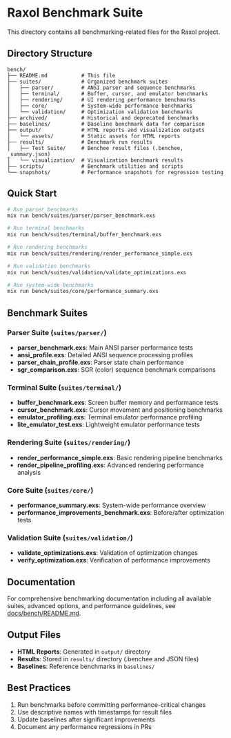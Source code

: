 # Raxol Benchmark Suite

This directory contains all benchmarking-related files for the Raxol project.

## Directory Structure

```
bench/
├── README.md           # This file
├── suites/             # Organized benchmark suites
│   ├── parser/         # ANSI parser and sequence benchmarks
│   ├── terminal/       # Buffer, cursor, and emulator benchmarks
│   ├── rendering/      # UI rendering performance benchmarks
│   ├── core/           # System-wide performance benchmarks
│   └── validation/     # Optimization validation benchmarks
├── archived/           # Historical and deprecated benchmarks
├── baselines/          # Baseline benchmark data for comparison
├── output/             # HTML reports and visualization outputs
│   └── assets/         # Static assets for HTML reports
├── results/            # Benchmark run results
│   ├── Test Suite/     # Benchee result files (.benchee, _summary.json)
│   └── visualization/  # Visualization benchmark results
├── scripts/            # Benchmark utilities and scripts
└── snapshots/          # Performance snapshots for regression testing
```

## Quick Start

```bash
# Run parser benchmarks
mix run bench/suites/parser/parser_benchmark.exs

# Run terminal benchmarks
mix run bench/suites/terminal/buffer_benchmark.exs

# Run rendering benchmarks
mix run bench/suites/rendering/render_performance_simple.exs

# Run validation benchmarks
mix run bench/suites/validation/validate_optimizations.exs

# Run system-wide benchmarks
mix run bench/suites/core/performance_summary.exs
```

## Benchmark Suites

### Parser Suite (`suites/parser/`)
- **parser_benchmark.exs**: Main ANSI parser performance tests
- **ansi_profile.exs**: Detailed ANSI sequence processing profiles  
- **parser_chain_profile.exs**: Parser state chain performance
- **sgr_comparison.exs**: SGR (color) sequence benchmark comparisons

### Terminal Suite (`suites/terminal/`)
- **buffer_benchmark.exs**: Screen buffer memory and performance tests
- **cursor_benchmark.exs**: Cursor movement and positioning benchmarks
- **emulator_profiling.exs**: Terminal emulator performance profiling
- **lite_emulator_test.exs**: Lightweight emulator performance tests

### Rendering Suite (`suites/rendering/`)
- **render_performance_simple.exs**: Basic rendering pipeline benchmarks
- **render_pipeline_profiling.exs**: Advanced rendering performance analysis

### Core Suite (`suites/core/`)
- **performance_summary.exs**: System-wide performance overview
- **performance_improvements_benchmark.exs**: Before/after optimization tests

### Validation Suite (`suites/validation/`)
- **validate_optimizations.exs**: Validation of optimization changes
- **verify_optimization.exs**: Verification of performance improvements

## Documentation

For comprehensive benchmarking documentation including all available suites, advanced options, and performance guidelines, see [docs/bench/README.md](../docs/bench/README.md).

## Output Files

- **HTML Reports**: Generated in `output/` directory
- **Results**: Stored in `results/` directory (.benchee and JSON files)
- **Baselines**: Reference benchmarks in `baselines/`

## Best Practices

1. Run benchmarks before committing performance-critical changes
2. Use descriptive names with timestamps for result files
3. Update baselines after significant improvements
4. Document any performance regressions in PRs